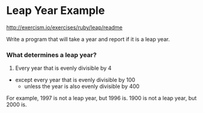 # Leap Year Example

http://exercism.io/exercises/ruby/leap/readme

Write a program that will take a year and report if it is a leap year.

### What determines a leap year?
1. Every year that is evenly divisible by 4
  - except every year that is evenly divisible by 100
    - unless the year is also evenly divisible by 400


For example, 1997 is not a leap year, but 1996 is. 1900 is not a leap year, but 2000 is.
